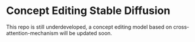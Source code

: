# Concept Editing Stable Diffusion

This repo is still underdeveloped, a concept editing model based on cross-attention-mechanism will be updated soon.
